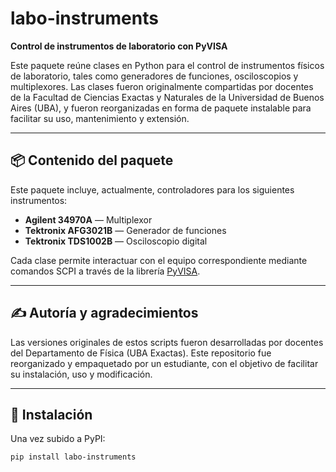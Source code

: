 # labo-instruments

**Control de instrumentos de laboratorio con PyVISA**

Este paquete reúne clases en Python para el control de instrumentos físicos de laboratorio, tales como generadores de funciones, osciloscopios y multiplexores. Las clases fueron originalmente compartidas por docentes de la Facultad de Ciencias Exactas y Naturales de la Universidad de Buenos Aires (UBA), y fueron reorganizadas en forma de paquete instalable para facilitar su uso, mantenimiento y extensión.

---

## 📦 Contenido del paquete

Este paquete incluye, actualmente, controladores para los siguientes instrumentos:

- **Agilent 34970A** — Multiplexor
- **Tektronix AFG3021B** — Generador de funciones
- **Tektronix TDS1002B** — Osciloscopio digital

Cada clase permite interactuar con el equipo correspondiente mediante comandos SCPI a través de la librería [PyVISA](https://pyvisa.readthedocs.io/).

---

## ✍️ Autoría y agradecimientos

Las versiones originales de estos scripts fueron desarrolladas por docentes del Departamento de Física (UBA Exactas). Este repositorio fue reorganizado y empaquetado por un estudiante, con el objetivo de facilitar su instalación, uso y modificación.

---

## 🚀 Instalación

Una vez subido a PyPI:

```bash
pip install labo-instruments
